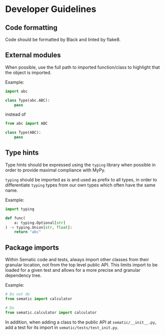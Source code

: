 # Developer Guidelines

## Code formatting
Code should be formatted by Black and linted by flake8.

## External modules
When possible, use the full path to imported function/class to highlight that the
object is imported.

Example:
```python
import abc

class Type(abc.ABC):
    pass

```
instead of
```python
from abc import ABC

class Type(ABC):
    pass
```

## Type hints
Type hints should be expressed using the `typing` library when possible in order
to provide maximal compliance with MyPy.

`typing` should be imported as is and used as prefix to all types, in order to
differentiate `typing` types from our own types which often have the same name.

Example:
```python
import typing

def func(
    a: typing.Optional[str]
) -> typing.Union[str, float]:
    return "abc"
```

## Package imports

Within Sematic code and tests, always import other classes from their granular
location, not from the top level public API. This limits import to be loaded for
a given test and allows for a more precise and granular dependency tree.

Example:
```python
# Do not do
from sematic import calculator

# Do
from sematic.calculator import calculator
```

In addition, when adding a class to the public API at `sematic/__init__.py`, add a
test for its import in `sematic/tests/test_init.py`.